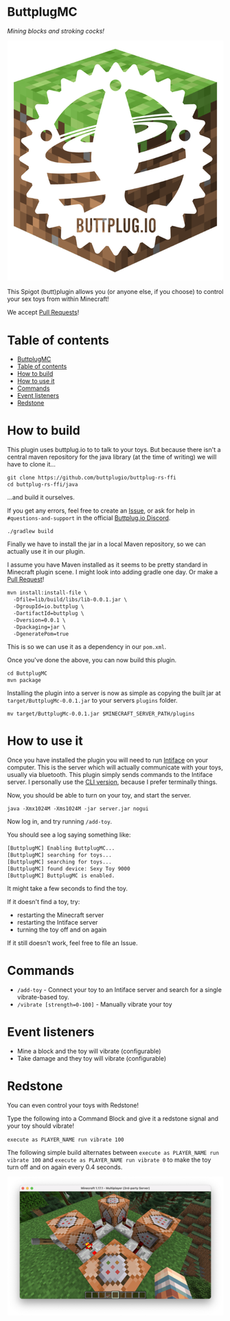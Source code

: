 # ButtplugMC

_Mining blocks and stroking cocks!_

![logo.png](./images/logo.png)

This Spigot (butt)plugin allows you (or anyone else, if you choose) to control your sex toys from within Minecraft!

We accept [Pull Requests](/pulls)!

# Table of contents

- [ButtplugMC](#buttplugmc)
- [Table of contents](#table-of-contents)
- [How to build](#how-to-build)
- [How to use it](#how-to-use-it)
- [Commands](#commands)
- [Event listeners](#event-listeners)
- [Redstone](#redstone)

# How to build

This plugin uses buttplug.io to to talk to your toys. But because there isn't a central maven repository for the java library (at the time of writing) we will have to clone it...

```
git clone https://github.com/buttplugio/buttplug-rs-ffi
cd buttplug-rs-ffi/java
```

...and build it ourselves.

If you get any errors, feel free to create an [Issue](/issues), or ask for help in `#questions-and-support` in the official [Buttplug.io Discord](https://discord.buttplug.io).

```
./gradlew build
```

Finally we have to install the jar in a local Maven repository, so we can actually use it in our plugin.

I assume you have Maven installed as it seems to be pretty standard in Minecraft plugin scene. I might look into adding gradle one day. Or make a [Pull Request](/pulls)!

```
mvn install:install-file \
  -Dfile=lib/build/libs/lib-0.0.1.jar \
  -DgroupId=io.buttplug \
  -DartifactId=buttplug \
  -Dversion=0.0.1 \
  -Dpackaging=jar \
  -DgeneratePom=true
```

This is so we can use it as a dependency in our `pom.xml`.

Once you've done the above, you can now build this plugin.

```
cd ButtplugMC
mvn package
```

Installing the plugin into a server is now as simple as copying the built jar at `target/ButtplugMc-0.0.1.jar` to your servers `plugins` folder.

```
mv target/ButtplugMc-0.0.1.jar $MINECRAFT_SERVER_PATH/plugins
```

# How to use it

Once you have installed the plugin you will need to run [Intiface](https://intiface.com/desktop/) on your computer. This is the server which will actually communicate with your toys, usually via bluetooth. This plugin simply sends commands to the Intiface server. I personally use the [CLI version](https://github.com/intiface/intiface-cli-rs), because I prefer terminally things.

Now, you should be able to turn on your toy, and start the server.

```
java -Xmx1024M -Xms1024M -jar server.jar nogui
```

Now log in, and try running `/add-toy`.

You should see a log saying something like:

```
[ButtplugMC] Enabling ButtplugMC...
[ButtplugMC] searching for toys...
[ButtplugMC] searching for toys...
[ButtplugMC] found device: Sexy Toy 9000
[ButtplugMC] ButtplugMC is enabled.
```

It might take a few seconds to find the toy.

If it doesn't find a toy, try:

- restarting the Minecraft server
- restarting the Intiface server
- turning the toy off and on again

If it still doesn't work, feel free to file an Issue.

# Commands

- `/add-toy` - Connect your toy to an Intiface server and search for a single vibrate-based toy.
- `/vibrate [strength=0-100]` - Manually vibrate your toy

# Event listeners

- Mine a block and the toy will vibrate (configurable)
- Take damage and they toy will vibrate (configurable)

# Redstone

You can even control your toys with Redstone!

Type the following into a Command Block and give it a redstone signal and your toy should vibrate!

`execute as PLAYER_NAME run vibrate 100`

The following simple build alternates between `execute as PLAYER_NAME run vibrate 100` and `execute as PLAYER_NAME run vibrate 0` to make the toy turn off and on again every 0.4 seconds.

![command-blocks.png](./images/command-blocks.png)
